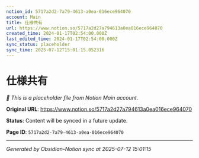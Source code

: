 ```yaml
---
notion_id: 5717a2d2-7a79-4613-a0ea-016ece964070
account: Main
title: 仕様共有
url: https://www.notion.so/5717a2d27a794613a0ea016ece964070
created_time: 2024-01-17T02:54:00.000Z
last_edited_time: 2024-01-17T02:54:00.000Z
sync_status: placeholder
sync_time: 2025-07-12T15:01:15.052316
---
```


# 仕様共有

*🔄 This is a placeholder file from Notion Main account.*

**Original URL**: https://www.notion.so/5717a2d27a794613a0ea016ece964070

**Status**: Content will be synced in a future update.

**Page ID**: `5717a2d2-7a79-4613-a0ea-016ece964070`

---

*Generated by Obsidian-Notion sync at 2025-07-12 15:01:15*
